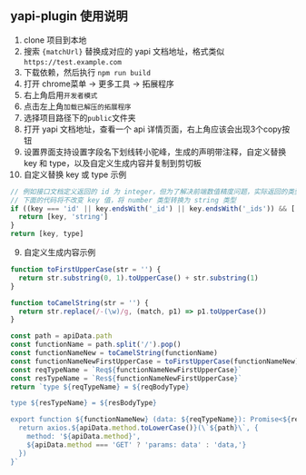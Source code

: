 ## yapi-plugin 使用说明

1. clone 项目到本地
2. 搜索 `{matchUrl}` 替换成对应的 yapi 文档地址，格式类似 `https://test.example.com`
3. 下载依赖，然后执行 `npm run build`
2. 打开 chrome菜单 -> 更多工具 -> 拓展程序
3. 右上角启用`开发者模式`
4. 点击左上角`加载已解压的拓展程序`
5. 选择项目路径下的`public`文件夹
6. 打开 yapi 文档地址，查看一个 api 详情页面，右上角应该会出现3个copy按钮
7. 设置界面支持设置字段名下划线转小驼峰，生成的声明带注释，自定义替换 key 和 type，以及自定义生成内容并复制到剪切板
8. 自定义替换 key 或 type 示例
```js
// 例如接口文档定义返回的 id 为 integer，但为了解决前端数值精度问题，实际返回的类型为 string
// 下面的代码将不改变 key 值，将 number 类型转换为 string 类型
if ((key === 'id' || key.endsWith('_id') || key.endsWith('_ids')) && ['number', 'integer'].includes(type)) {
  return [key, 'string']
}
return [key, type]
```
9. 自定义生成内容示例
```js
function toFirstUpperCase(str = '') {
  return str.substring(0, 1).toUpperCase() + str.substring(1)
}

function toCamelString(str = '') {
  return str.replace(/-(\w)/g, (match, p1) => p1.toUpperCase())
}

const path = apiData.path
const functionName = path.split('/').pop()
const functionNameNew = toCamelString(functionName)
const functionNameNewFirstUpperCase = toFirstUpperCase(functionNameNew)
const reqTypeName = `Req${functionNameNewFirstUpperCase}`
const resTypeName = `Res${functionNameNewFirstUpperCase}`
return `type ${reqTypeName} = ${reqBodyType}

type ${resTypeName} = ${resBodyType}

export function ${functionNameNew} (data: ${reqTypeName}): Promise<${resTypeName}> {
  return axios.${apiData.method.toLowerCase()}(\`${path}\`, {
    method: '${apiData.method}',
    ${apiData.method === 'GET' ? 'params: data' : 'data,'}
  })
}`
```